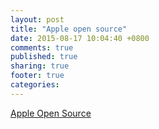 ```yaml
---
layout: post
title: "Apple open source"
date: 2015-08-17 10:04:40 +0800
comments: true
published: true
sharing: true
footer: true
categories: 
---
```



<a href="http://opensource.apple.com/tarballs/" target="_blank">Apple Open Source</a>

